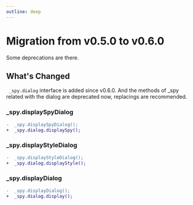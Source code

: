 ```yaml
---
outline: deep
---
```


# Migration from v0.5.0 to v0.6.0

Some deprecations are there.


## What's Changed

` _spy.dialog` interface is added since v0.6.0.
And the methods of _spy related with the dialog are deprecated now, replacings are recommended.

### _spy.displaySpyDialog
``` diff
-  _spy.displaySpyDialog();
+  _spy.dialog.displaySpy();
```

### _spy.displayStyleDialog
``` diff
-  _spy.displayStyleDialog();
+  _spy.dialog.displayStyle();
```

### _spy.displayDialog
``` diff
-  _spy.displayDialog();
+  _spy.dialog.display();
```


